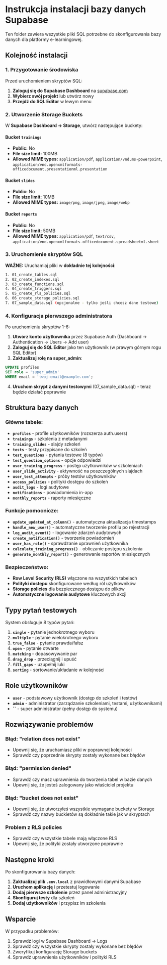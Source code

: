# Instrukcja instalacji bazy danych Supabase

Ten folder zawiera wszystkie pliki SQL potrzebne do skonfigurowania bazy danych dla platformy e-learningowej.

## Kolejność instalacji

### 1. Przygotowanie środowiska

Przed uruchomieniem skryptów SQL:

1. **Zaloguj się do Supabase Dashboard** na [supabase.com](https://supabase.com)
2. **Wybierz swój projekt** lub utwórz nowy
3. **Przejdź do SQL Editor** w lewym menu

### 2. Utworzenie Storage Buckets

W **Supabase Dashboard → Storage**, utwórz następujące buckety:

#### Bucket `trainings`
- **Public:** No
- **File size limit:** 100MB
- **Allowed MIME types:** `application/pdf`, `application/vnd.ms-powerpoint`, `application/vnd.openxmlformats-officedocument.presentationml.presentation`

#### Bucket `slides`
- **Public:** No
- **File size limit:** 10MB
- **Allowed MIME types:** `image/png`, `image/jpeg`, `image/webp`

#### Bucket `reports`
- **Public:** No
- **File size limit:** 50MB
- **Allowed MIME types:** `application/pdf`, `text/csv`, `application/vnd.openxmlformats-officedocument.spreadsheetml.sheet`

### 3. Uruchomienie skryptów SQL

**WAŻNE:** Uruchamiaj pliki w **dokładnie tej kolejności**:

```bash
1. 01_create_tables.sql
2. 02_create_indexes.sql
3. 03_create_functions.sql
4. 04_create_triggers.sql
5. 05_create_rls_policies.sql
6. 06_create_storage_policies.sql
7. 07_sample_data.sql (opcjonalne - tylko jeśli chcesz dane testowe)
```

### 4. Konfiguracja pierwszego administratora

Po uruchomieniu skryptów 1-6:

1. **Utwórz konto użytkownika** przez Supabase Auth (Dashboard → Authentication → Users → Add user)
2. **Zaloguj się do SQL Editor** jako ten użytkownik (w prawym górnym rogu SQL Editor)
3. **Zaktualizuj rolę na super_admin**:

```sql
UPDATE profiles 
SET role = 'super_admin' 
WHERE email = 'twoj-email@example.com';
```

4. **Uruchom skrypt z danymi testowymi** (07_sample_data.sql) - teraz będzie działać poprawnie

## Struktura bazy danych

### Główne tabele:

- **`profiles`** - profile użytkowników (rozszerza auth.users)
- **`trainings`** - szkolenia z metadanymi
- **`training_slides`** - slajdy szkoleń
- **`tests`** - testy przypisane do szkoleń
- **`test_questions`** - pytania testowe (8 typów)
- **`test_question_options`** - opcje odpowiedzi
- **`user_training_progress`** - postęp użytkowników w szkoleniach
- **`user_slide_activity`** - aktywność na poszczególnych slajdach
- **`user_test_attempts`** - próby testów użytkowników
- **`access_policies`** - polityki dostępu do szkoleń
- **`audit_logs`** - logi audytowe
- **`notifications`** - powiadomienia in-app
- **`monthly_reports`** - raporty miesięczne

### Funkcje pomocnicze:

- **`update_updated_at_column()`** - automatyczna aktualizacja timestamps
- **`handle_new_user()`** - automatyczne tworzenie profilu po rejestracji
- **`log_audit_event()`** - logowanie zdarzeń audytowych
- **`create_notification()`** - tworzenie powiadomień
- **`user_has_role()`** - sprawdzanie uprawnień użytkownika
- **`calculate_training_progress()`** - obliczanie postępu szkolenia
- **`generate_monthly_report()`** - generowanie raportów miesięcznych

### Bezpieczeństwo:

- **Row Level Security (RLS)** włączone na wszystkich tabelach
- **Polityki dostępu** skonfigurowane według ról użytkowników
- **Storage policies** dla bezpiecznego dostępu do plików
- **Automatyczne logowanie audytowe** kluczowych akcji

## Typy pytań testowych

System obsługuje 8 typów pytań:

1. **`single`** - pytanie jednokrotnego wyboru
2. **`multiple`** - pytanie wielokrotnego wyboru
3. **`true_false`** - pytanie prawda/fałsz
4. **`open`** - pytanie otwarte
5. **`matching`** - dopasowywanie par
6. **`drag_drop`** - przeciągnij i upuść
7. **`fill_gaps`** - uzupełnij luki
8. **`sorting`** - sortowanie/układanie w kolejności

## Role użytkowników

- **`user`** - podstawowy użytkownik (dostęp do szkoleń i testów)
- **`admin`** - administrator (zarządzanie szkoleniami, testami, użytkownikami)
- **``** - super administrator (pełny dostęp do systemu)

## Rozwiązywanie problemów

### Błąd: "relation does not exist"
- Upewnij się, że uruchamiasz pliki w poprawnej kolejności
- Sprawdź czy poprzednie skrypty zostały wykonane bez błędów

### Błąd: "permission denied"
- Sprawdź czy masz uprawnienia do tworzenia tabel w bazie danych
- Upewnij się, że jesteś zalogowany jako właściciel projektu

### Błąd: "bucket does not exist"
- Upewnij się, że utworzyłeś wszystkie wymagane buckety w Storage
- Sprawdź czy nazwy buckietów są dokładnie takie jak w skryptach

### Problem z RLS policies
- Sprawdź czy wszystkie tabele mają włączone RLS
- Upewnij się, że polityki zostały utworzone poprawnie

## Następne kroki

Po skonfigurowaniu bazy danych:

1. **Zaktualizuj plik `.env.local`** z prawidłowymi danymi Supabase
2. **Uruchom aplikację** i przetestuj logowanie
3. **Dodaj pierwsze szkolenie** przez panel administracyjny
4. **Skonfiguruj testy** dla szkoleń
5. **Dodaj użytkowników** i przypisz im szkolenia

## Wsparcie

W przypadku problemów:

1. Sprawdź logi w Supabase Dashboard → Logs
2. Sprawdź czy wszystkie skrypty zostały wykonane bez błędów
3. Zweryfikuj konfigurację Storage buckets
4. Sprawdź uprawnienia użytkowników i polityki RLS
